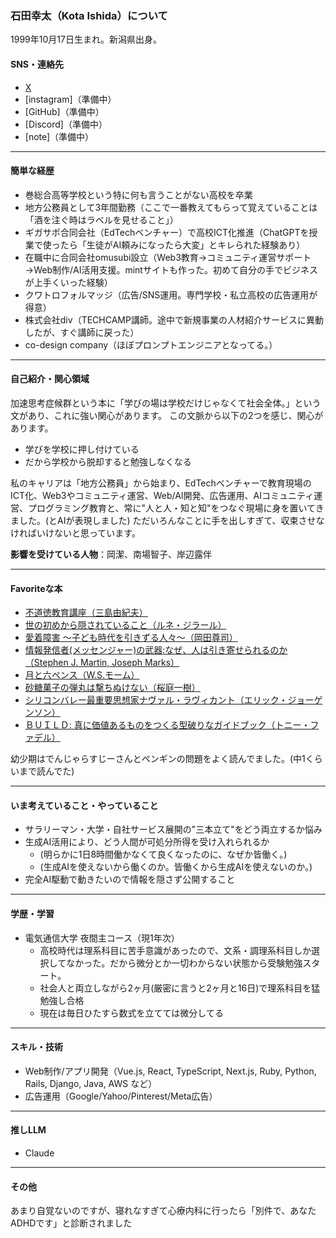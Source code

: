 ### 石田幸太（Kota Ishida）について

1999年10月17日生まれ。新潟県出身。

#### SNS・連絡先
- [X](https://x.com/uni_on_tw)
- [instagram]（準備中）
- [GitHub]（準備中）
- [Discord]（準備中）
- [note]（準備中）

---

#### 簡単な経歴
- 巻総合高等学校という特に何も言うことがない高校を卒業
- 地方公務員として3年間勤務（ここで一番教えてもらって覚えていることは「酒を注ぐ時はラベルを見せること」）
- ギガサポ合同会社（EdTechベンチャー）で高校ICT化推進（ChatGPTを授業で使ったら「生徒がAI頼みになったら大変」とキレられた経験あり）
- 在職中に合同会社omusubi設立（Web3教育→コミュニティ運営サポート→Web制作/AI活用支援。mintサイトも作った。初めて自分の手でビジネスが上手くいった経験）
- クワトロフォルマッジ（広告/SNS運用。専門学校・私立高校の広告運用が得意）
- 株式会社div（TECHCAMP講師。途中で新規事業の人材紹介サービスに異動したが、すぐ講師に戻った）
- co-design company（ほぼプロンプトエンジニアとなってる。）

---

#### 自己紹介・関心領域

加速思考症候群という本に「学びの場は学校だけじゃなくて社会全体。」という文があり、これに強い関心があります。
この文脈から以下の2つを感じ、関心があります。
- 学びを学校に押し付けている
- だから学校から脱却すると勉強しなくなる 

私のキャリアは「地方公務員」から始まり、EdTechベンチャーで教育現場のICT化、Web3やコミュニティ運営、Web/AI開発、広告運用、AIコミュニティ運営、プログラミング教育と、常に"人と人・知と知"をつなぐ現場に身を置いてきました。(とAIが表現しました)
ただいろんなことに手を出しすぎて、収束させなければいけないと思っています。

**影響を受けている人物**：岡潔、南場智子、岸辺露伴

---

#### Favoriteな本
- [不道徳教育講座（三島由紀夫）](https://www.amazon.co.jp/%E4%B8%8D%E9%81%93%E5%BE%B3%E6%95%99%E8%82%B2%E8%AC%9B%E5%BA%A7-%E8%A7%92%E5%B7%9D%E6%96%87%E5%BA%AB-%E4%B8%89%E5%B3%B6-%E7%94%B1%E7%B4%80%E5%A4%AB/dp/4041212073)
- [世の初めから隠されていること（ルネ・ジラール）](https://www.amazon.co.jp/%E4%B8%96%E3%81%AE%E5%88%9D%E3%82%81%E3%81%8B%E3%82%89%E9%9A%A0%E3%81%95%E3%82%8C%E3%81%A6%E3%81%84%E3%82%8B%E3%81%93%E3%81%A8-%E5%8F%A2%E6%9B%B8%E3%83%BB%E3%82%A6%E3%83%8B%E3%83%99%E3%83%AB%E3%82%B7%E3%82%BF%E3%82%B9-%E3%83%AB%E3%83%8D%E3%83%BB%E3%82%B8%E3%83%A9%E3%83%BC%E3%83%AB/dp/4588001345)
- [愛着障害 ～子ども時代を引きずる人々～（岡田尊司）](https://www.amazon.co.jp/%E6%84%9B%E7%9D%80%E9%9A%9C%E5%AE%B3-%E5%AD%90%E3%81%A9%E3%82%82%E6%99%82%E4%BB%A3%E3%82%92%E5%BC%95%E3%81%8D%E3%81%9A%E3%82%8B%E4%BA%BA%E3%80%85-%E5%85%89%E6%96%87%E7%A4%BE%E6%96%B0%E6%9B%B8-%E5%B2%A1%E7%94%B0-%E5%B0%8A%E5%8F%B8/dp/4334036430)
- [情報発信者(メッセンジャー)の武器:なぜ、人は引き寄せられるのか（Stephen J. Martin, Joseph Marks）](https://www.amazon.co.jp/%E6%83%85%E5%A0%B1%E7%99%BA%E4%BF%A1%E8%80%85-%E3%83%A1%E3%83%83%E3%82%BB%E3%83%B3%E3%82%B8%E3%83%A3%E3%83%BC-%E3%81%AE%E6%AD%A6%E5%99%A8-%E3%81%AA%E3%81%9C%E3%80%81%E4%BA%BA%E3%81%AF%E5%BC%95%E3%81%8D%E5%AF%84%E3%81%9B%E3%82%89%E3%82%8C%E3%82%8B%E3%81%AE%E3%81%8B-S%E3%83%BB%E3%83%9E%E3%83%BC%E3%83%86%E3%82%A3%E3%83%B3/dp/4414304288)
- [月と六ペンス（W.S.モーム）](https://www.amazon.co.jp/%E6%9C%88%E3%81%A8%E5%85%AD%E3%83%9A%E3%83%B3%E3%82%B9-%E6%96%B0%E6%BD%AE%E6%96%87%E5%BA%AB-%E3%82%B5%E3%83%9E%E3%82%BB%E3%83%83%E3%83%88-%E3%83%A2%E3%83%BC%E3%83%A0/dp/4102130276)
- [砂糖菓子の弾丸は撃ちぬけない（桜庭一樹）](https://www.amazon.co.jp/%E7%A0%82%E7%B3%96%E8%8F%93%E5%AD%90%E3%81%AE%E5%BC%BE%E4%B8%B8%E3%81%AF%E6%92%83%E3%81%A1%E3%81%AC%E3%81%91%E3%81%AA%E3%81%84%E2%80%95-Lollypop-Bullet-%E6%A1%9C%E5%BA%AD-%E4%B8%80%E6%A8%B9/dp/4829176342)
- [シリコンバレー最重要思想家ナヴァル・ラヴィカント（エリック・ジョーゲンソン）](https://www.amazon.co.jp/%E3%82%B7%E3%83%AA%E3%82%B3%E3%83%B3%E3%83%90%E3%83%AC%E3%83%BC%E6%9C%80%E9%87%8D%E8%A6%81%E6%80%9D%E6%83%B3%E5%AE%B6%E3%83%8A%E3%83%B4%E3%82%A1%E3%83%AB%E3%83%BB%E3%83%A9%E3%83%B4%E3%82%A3%E3%82%AB%E3%83%B3%E3%83%88-%E3%82%A8%E3%83%AA%E3%83%83%E3%82%AF%E3%83%BB%E3%82%B8%E3%83%A7%E3%83%BC%E3%82%B2%E3%83%B3%E3%82%BD%E3%83%B3/dp/4763139797)
- [ＢＵＩＬＤ: 真に価値あるものをつくる型破りなガイドブック（トニー・ファデル）](https://www.amazon.co.jp/%EF%BC%A2%EF%BC%B5%EF%BC%A9%EF%BC%AC%EF%BC%A4-%E7%9C%9F%E3%81%AB%E4%BE%A1%E5%80%A4%E3%81%82%E3%82%8B%E3%82%82%E3%81%AE%E3%82%92%E3%81%A4%E3%81%8F%E3%82%8B%E5%9E%8B%E7%A0%B4%E3%82%8A%E3%81%AA%E3%82%AC%E3%82%A4%E3%83%89%E3%83%96%E3%83%83%E3%82%AF-%E3%83%88%E3%83%8B%E3%83%BC%E3%83%BB%E3%83%95%E3%82%A1%E3%83%87%E3%83%AB/dp/4152102411)

幼少期はでんじゃらすじーさんとペンギンの問題をよく読んでました。(中1くらいまで読んでた)

---

#### いま考えていること・やっていること
- サラリーマン・大学・自社サービス展開の"三本立て"をどう両立するか悩み
- 生成AI活用により、どう人間が可処分所得を受け入れられるか
  - (明らかに1日8時間働かなくて良くなったのに、なぜか皆働く。)
  - (生成AIを使えないから働くのか。皆働くから生成AIを使えないのか。)
- 完全AI駆動で動きたいので情報を隠さず公開すること

---

#### 学歴・学習
- 電気通信大学 夜間主コース（現1年次）
  - 高校時代は理系科目に苦手意識があったので、文系・調理系科目しか選択してなかった。だから微分とか一切わからない状態から受験勉強スタート。
  - 社会人と両立しながら2ヶ月(厳密に言うと2ヶ月と16日)で理系科目を猛勉強し合格
  - 現在は毎日ひたすら数式を立てては微分してる

---

#### スキル・技術
- Web制作/アプリ開発（Vue.js, React, TypeScript, Next.js, Ruby, Python, Rails, Django, Java, AWS など）
- 広告運用（Google/Yahoo/Pinterest/Meta広告）

---

#### 推しLLM
- Claude

---

#### その他
あまり自覚ないのですが、寝れなすぎて心療内科に行ったら「別件で、あなたADHDです」と診断されました
